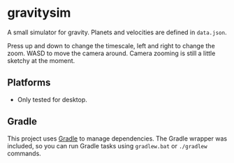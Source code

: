 # gravitysim

A small simulator for gravity. Planets and velocities are defined in `data.json`.

Press up and down to change the timescale, left and right to change the zoom. WASD to move the camera around.
Camera zooming is still a little sketchy at the moment.

## Platforms

- Only tested for desktop.

## Gradle

This project uses [Gradle](https://gradle.org/) to manage dependencies.
The Gradle wrapper was included, so you can run Gradle tasks using `gradlew.bat` or `./gradlew` commands.
